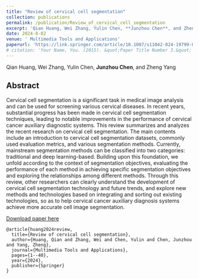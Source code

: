 ```yaml
---
title: "Review of cervical cell segmentation"
collection: publications
permalink: /publication/Review_of_cervical_cell_segmentation
excerpt: 'Qian Huang, Wei Zhang, Yulin Chen, **Junzhou Chen**, and Zheng Yang'
date: 2024-8-02
venue: ' Multimedia Tools and Applications'
paperurl: 'https://link.springer.com/article/10.1007/s11042-024-19799-0'
# citation: 'Your Name, You. (2015). &quot;Paper Title Number 3.&quot; <i>Journal 1</i>. 1(3).'
---
```


Qian Huang, Wei Zhang, Yulin Chen, **Junzhou Chen**, and Zheng Yang


## Abstract
Cervical cell segmentation is a significant task in medical image analysis and can be used for screening various cervical diseases. In recent years, substantial progress has been made in cervical cell segmentation techniques, leading to notable improvements in the performance of cervical cancer auxiliary diagnostic systems. This review summarizes and analyzes the recent research on cervical cell segmentation. The main contents include an introduction to cervical cell segmentation datasets, commonly used evaluation metrics, and various segmentation methods. Currently, mainstream segmentation methods can be classified into two categories: traditional and deep learning-based. Building upon this foundation, we unfold according to the context of segmentation objectives, evaluating the performance of each method in achieving specific segmentation objectives and exploring the relationships among different methods. Through this review, other researchers can clearly understand the development of cervical cell segmentation technology and future trends, and explore new methods and technologies based on integrating and sorting out existing technologies, so as to help cervical cancer auxiliary diagnosis systems achieve more accurate cell image segmentation.



 [Download paper here](Review_of_cervical_cell_segmentation.pdf)
 
```
@article{huang2024review,
  title={Review of cervical cell segmentation},
  author={Huang, Qian and Zhang, Wei and Chen, Yulin and Chen, Junzhou and Yang, Zheng},
  journal={Multimedia Tools and Applications},
  pages={1--40},
  year={2024},
  publisher={Springer}
}
```

<!-- Recommended citation: Your Name, You. (2015). "Paper Title Number 3." <i>Journal 1</i>. 1(3). -->